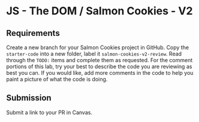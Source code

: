 # JS - The DOM / Salmon Cookies - V2

## Requirements
Create a new branch for your Salmon Cookies project in GitHub.  Copy the `starter-code` into a new folder, label it `salmon-cookies-v2-review`.  Read through the `TODO:` items and complete them as requested.  For the comment portions of this lab, try your best to describe the code you are reviewing as best you can.  If you would like, add more comments in the code to help you paint a picture of what the code is doing.

## Submission
Submit a link to your PR in Canvas.